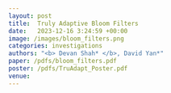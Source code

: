 ```yaml
---
layout: post
title:  Truly Adaptive Bloom Filters
date:   2023-12-16 3:24:59 +00:00
image: /images/bloom_filters.png
categories: investigations    
authors: "<b> Devan Shah* </b>, David Yan*"
paper: /pdfs/bloom_filters.pdf
poster: /pdfs/TruAdapt_Poster.pdf
venue: 
---
```

